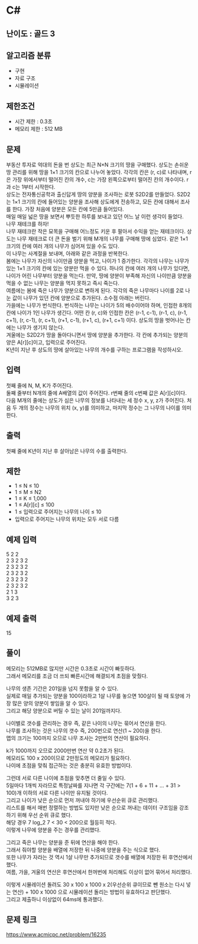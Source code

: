 # C#

## 난이도 : 골드 3

## 알고리즘 분류
  - 구현
  - 자료 구조
  - 시뮬레이션

## 제한조건
  - 시간 제한 : 0.3초
  - 메모리 제한 : 512 MB

## 문제
부동산 투자로 억대의 돈을 번 상도는 최근 N×N 크기의 땅을 구매했다. 상도는 손쉬운 땅 관리를 위해 땅을 1×1 크기의 칸으로 나누어 놓았다. 각각의 칸은 (r, c)로 나타내며, r은 가장 위에서부터 떨어진 칸의 개수, c는 가장 왼쪽으로부터 떨어진 칸의 개수이다. r과 c는 1부터 시작한다.<br/>
상도는 전자통신공학과 출신답게 땅의 양분을 조사하는 로봇 S2D2를 만들었다. S2D2는 1×1 크기의 칸에 들어있는 양분을 조사해 상도에게 전송하고, 모든 칸에 대해서 조사를 한다. 가장 처음에 양분은 모든 칸에 5만큼 들어있다.<br/>
매일 매일 넓은 땅을 보면서 뿌듯한 하루를 보내고 있던 어느 날 이런 생각이 들었다.<br/>
나무 재테크를 하자!<br/>
나무 재테크란 작은 묘목을 구매해 어느정도 키운 후 팔아서 수익을 얻는 재테크이다. 상도는 나무 재테크로 더 큰 돈을 벌기 위해 M개의 나무를 구매해 땅에 심었다. 같은 1×1 크기의 칸에 여러 개의 나무가 심어져 있을 수도 있다.<br/>
이 나무는 사계절을 보내며, 아래와 같은 과정을 반복한다.<br/>
봄에는 나무가 자신의 나이만큼 양분을 먹고, 나이가 1 증가한다. 각각의 나무는 나무가 있는 1×1 크기의 칸에 있는 양분만 먹을 수 있다. 하나의 칸에 여러 개의 나무가 있다면, 나이가 어린 나무부터 양분을 먹는다. 만약, 땅에 양분이 부족해 자신의 나이만큼 양분을 먹을 수 없는 나무는 양분을 먹지 못하고 즉시 죽는다.<br/>
여름에는 봄에 죽은 나무가 양분으로 변하게 된다. 각각의 죽은 나무마다 나이를 2로 나눈 값이 나무가 있던 칸에 양분으로 추가된다. 소수점 아래는 버린다.<br/>
가을에는 나무가 번식한다. 번식하는 나무는 나이가 5의 배수이어야 하며, 인접한 8개의 칸에 나이가 1인 나무가 생긴다. 어떤 칸 (r, c)와 인접한 칸은 (r-1, c-1), (r-1, c), (r-1, c+1), (r, c-1), (r, c+1), (r+1, c-1), (r+1, c), (r+1, c+1) 이다. 상도의 땅을 벗어나는 칸에는 나무가 생기지 않는다.<br/>
겨울에는 S2D2가 땅을 돌아다니면서 땅에 양분을 추가한다. 각 칸에 추가되는 양분의 양은 A[r][c]이고, 입력으로 주어진다.<br/>
K년이 지난 후 상도의 땅에 살아있는 나무의 개수를 구하는 프로그램을 작성하시오.<br/>


## 입력
첫째 줄에 N, M, K가 주어진다.<br/>
둘째 줄부터 N개의 줄에 A배열의 값이 주어진다. r번째 줄의 c번째 값은 A[r][c]이다.<br/>
다음 M개의 줄에는 상도가 심은 나무의 정보를 나타내는 세 정수 x, y, z가 주어진다. 처음 두 개의 정수는 나무의 위치 (x, y)를 의미하고, 마지막 정수는 그 나무의 나이를 의미한다.<br/>


## 출력
첫째 줄에 K년이 지난 후 살아남은 나무의 수를 출력한다.<br/>


## 제한
  - 1 ≤ N ≤ 10
  - 1 ≤ M ≤ N2
  - 1 ≤ K ≤ 1,000
  - 1 ≤ A[r][c] ≤ 100
  - 1 ≤ 입력으로 주어지는 나무의 나이 ≤ 10
  - 입력으로 주어지는 나무의 위치는 모두 서로 다름


## 예제 입력
5 2 2<br/>
2 3 2 3 2<br/>
2 3 2 3 2<br/>
2 3 2 3 2<br/>
2 3 2 3 2<br/>
2 3 2 3 2<br/>
2 1 3<br/>
3 2 3<br/>


## 예제 출력
15<br/>


## 풀이
메모리는 512MB로 많지만 시간은 0.3초로 시간이 빠듯하다.<br/>
그래서 메모리를 조금 더 쓰되 빠른시간에 해결되게 초점을 맞췄다.<br/>


나무의 생존 기간은 201일을 넘지 못함을 알 수 있다.<br/>
실제로 매일 추가되는 양분을 100이라하고 1살 나무를 놓으면 100살이 될 때 토양에 가장 많은 양의 양분이 쌓임을 알 수 있다.<br/>
그리고 해당 양분으로 버틸 수 있는 날이 201일까지다.<br/>


나이별로 갯수를 관리하는 경우 즉, 같은 나이의 나무는 묶어서 연산을 한다.<br/>
나무를 조사하는 것은 나무의 갯수 즉, 200번으로 연산(1 ~ 200)을 한다.<br/>
맵의 크기는 100까지 오므로 나무 조사는 2만번의 연산이 필요하다.<br/>


k가 1000까지 오므로 2000만번 연산 약 0.2초가 된다.<br/>
메모리도 100 x 200이므로 2만정도의 메모리가 필요하다.<br/>
나이에 초점을 맞춰 접근하는 것은 충분히 유효한 방법이다.<br/>


그런데 서로 다른 나이에 초점을 맞추면 더 줄일 수 있다.<br/>
5일마다 1개씩 자라므로 특정날짜를 지나면 각 구간에는 7(1 + 6 + 11 + ... + 31 > 100)개 이하의 서로 다른 나이만 유지될 것이다.<br/>
그리고 나이가 낮은 순으로 먼저 꺼내야 하기에 우선순위 큐로 관리했다.<br/>
리스트를 해서 매번 정렬하는 방법도 있지만 낮은 순으로 꺼내는 데이터 구조임을 강조하기 위해 우선 순위 큐로 했다.<br/>
해당 경우 7 log_2 7 < 30 < 200으로 월등히 적다.<br/>
이렇게 나무에 양분을 주는 경우를 관리했다.<br/>


그리고 죽은 나무는 양분을 준 뒤에 연산을 해야 한다.<br/>
그래서 줘야할 양분을 배열에 저장한 뒤 나중에 양분을 주는 식으로 했다.<br/>
또한 나무가 자라는 것 역시 1살 나무만 추가되므로 갯수를 배열에 저장한 뒤 후연산에서 했다.<br/>
여름, 가을, 겨울의 연산은 후연산에서 한꺼번에 처리해도 이상이 없어 묶어서 처리했다.<br/>


이렇게 시뮬레이션 돌려도 30 x 100 x 1000 x 2(우선순위 큐이므로 뺀 원소는 다시 넣는 연산) + 100 x 1000 으로 시뮬레이션 돌리는 방법이 유효하다고 판단했다.<br/>
그리고 제출하니 이상없이 64ms에 통과했다.<br/>


## 문제 링크
https://www.acmicpc.net/problem/16235